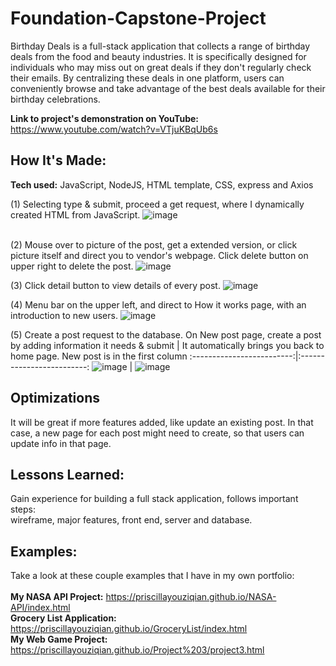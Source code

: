 # Foundation-Capstone-Project

Birthday Deals is a full-stack application that collects a range of birthday deals from the food and beauty industries. It is specifically designed for individuals who may miss out on great deals if they don't regularly check their emails. By centralizing these deals in one platform, users can conveniently browse and take advantage of the best deals available for their birthday celebrations.


**Link to project's demonstration on YouTube:** https://www.youtube.com/watch?v=VTjuKBqUb6s

## How It's Made:

**Tech used:** JavaScript, NodeJS, HTML template, CSS, express and Axios

(1) Selecting type & submit, proceed a get request, where I dynamically created HTML from JavaScript.
![image](https://user-images.githubusercontent.com/79026729/190246063-e51d63c6-a142-45e8-aab6-e94342d25e24.png)

<br>(2) Mouse over to picture of the post, get a extended version, or click picture itself and direct you to vendor's webpage. 
Click delete button on upper right to delete the post.
![image](https://user-images.githubusercontent.com/79026729/190248480-d50221e7-7761-44d6-9a17-8a8b0fdfa3c7.png)

(3) Click detail button to view details of every post.
![image](https://user-images.githubusercontent.com/79026729/190248945-a4844b01-39d3-40c7-9a36-3c0412c2fae9.png)

(4) Menu bar on the upper left, and direct to How it works page, with an introduction to new users. 
![image](https://user-images.githubusercontent.com/79026729/190249667-2916b950-1d7e-4691-8606-77db5496c9f2.png)

(5) Create a post request to the database.
On New post page, create a post by adding information it needs & submit             |  It automatically brings you back to home page. New post is in the first column
:-------------------------:|:-------------------------:
![image](https://user-images.githubusercontent.com/79026729/190250464-768c7d3c-960a-4f9e-ade2-0b0a32132790.png) |  ![image](https://user-images.githubusercontent.com/79026729/190250739-ad75cdd1-8ba1-416b-89ab-44aa88be5e17.png)


## Optimizations
It will be great if more features added, like update an existing post. In that case, a new page for each post might need to create, so that users can update info in that page.

## Lessons Learned:
Gain experience for building a full stack application, follows important steps:<br>
wireframe, major features, front end, server and database. 

## Examples:
Take a look at these couple examples that I have in my own portfolio:<br><br>
**My NASA API Project:** https://priscillayouziqian.github.io/NASA-API/index.html <br>
**Grocery List Application:** https://priscillayouziqian.github.io/GroceryList/index.html <br>
**My Web Game Project:** https://priscillayouziqian.github.io/Project%203/project3.html


